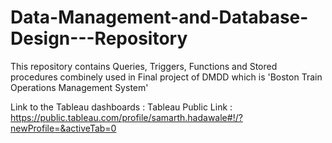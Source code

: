 # Data-Management-and-Database-Design---Repository
This repository contains Queries, Triggers, Functions and Stored procedures combinely used in Final project of DMDD which is 'Boston Train Operations Management System'

Link to the Tableau dashboards : 
Tableau Public Link : https://public.tableau.com/profile/samarth.hadawale#!/?newProfile=&activeTab=0

